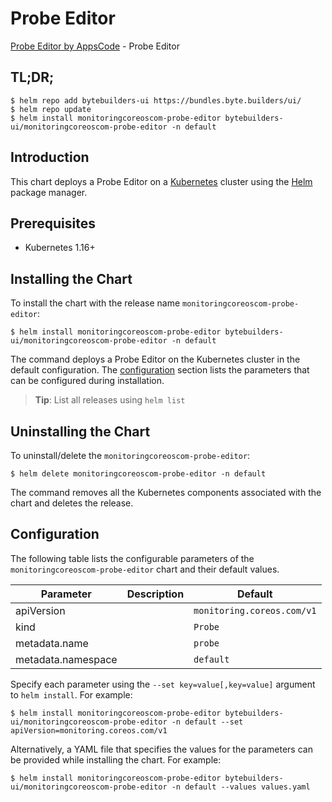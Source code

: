 # Probe Editor

[Probe Editor by AppsCode](https://byte.builders) - Probe Editor

## TL;DR;

```console
$ helm repo add bytebuilders-ui https://bundles.byte.builders/ui/
$ helm repo update
$ helm install monitoringcoreoscom-probe-editor bytebuilders-ui/monitoringcoreoscom-probe-editor -n default
```

## Introduction

This chart deploys a Probe Editor on a [Kubernetes](http://kubernetes.io) cluster using the [Helm](https://helm.sh) package manager.

## Prerequisites

- Kubernetes 1.16+

## Installing the Chart

To install the chart with the release name `monitoringcoreoscom-probe-editor`:

```console
$ helm install monitoringcoreoscom-probe-editor bytebuilders-ui/monitoringcoreoscom-probe-editor -n default
```

The command deploys a Probe Editor on the Kubernetes cluster in the default configuration. The [configuration](#configuration) section lists the parameters that can be configured during installation.

> **Tip**: List all releases using `helm list`

## Uninstalling the Chart

To uninstall/delete the `monitoringcoreoscom-probe-editor`:

```console
$ helm delete monitoringcoreoscom-probe-editor -n default
```

The command removes all the Kubernetes components associated with the chart and deletes the release.

## Configuration

The following table lists the configurable parameters of the `monitoringcoreoscom-probe-editor` chart and their default values.

|     Parameter      | Description |          Default           |
|--------------------|-------------|----------------------------|
| apiVersion         |             | `monitoring.coreos.com/v1` |
| kind               |             | `Probe`                    |
| metadata.name      |             | `probe`                    |
| metadata.namespace |             | `default`                  |


Specify each parameter using the `--set key=value[,key=value]` argument to `helm install`. For example:

```console
$ helm install monitoringcoreoscom-probe-editor bytebuilders-ui/monitoringcoreoscom-probe-editor -n default --set apiVersion=monitoring.coreos.com/v1
```

Alternatively, a YAML file that specifies the values for the parameters can be provided while
installing the chart. For example:

```console
$ helm install monitoringcoreoscom-probe-editor bytebuilders-ui/monitoringcoreoscom-probe-editor -n default --values values.yaml
```

